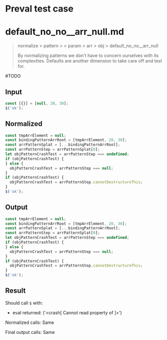 # Preval test case

# default_no_no__arr_null.md

> normalize > pattern >  > param > arr > obj > default_no_no__arr_null
>
> By normalizing patterns we don't have to concern ourselves with its complexities. Defaults are another dimension to take care off and test for.

#TODO

## Input

`````js filename=intro
const [{}] = [null, 20, 30];
$('ok');
`````

## Normalized

`````js filename=intro
const tmpArrElement = null;
const bindingPatternArrRoot = [tmpArrElement, 20, 30];
const arrPatternSplat = [...bindingPatternArrRoot];
const arrPatternStep = arrPatternSplat[0];
let objPatternCrashTest = arrPatternStep === undefined;
if (objPatternCrashTest) {
} else {
  objPatternCrashTest = arrPatternStep === null;
}
if (objPatternCrashTest) {
  objPatternCrashTest = arrPatternStep.cannotDestructureThis;
}
$('ok');
`````

## Output

`````js filename=intro
const tmpArrElement = null;
const bindingPatternArrRoot = [tmpArrElement, 20, 30];
const arrPatternSplat = [...bindingPatternArrRoot];
const arrPatternStep = arrPatternSplat[0];
let objPatternCrashTest = arrPatternStep === undefined;
if (objPatternCrashTest) {
} else {
  objPatternCrashTest = arrPatternStep === null;
}
if (objPatternCrashTest) {
  objPatternCrashTest = arrPatternStep.cannotDestructureThis;
}
$('ok');
`````

## Result

Should call `$` with:
 - eval returned: ('<crash[ Cannot read property <ref> of <ref2> ]>')

Normalized calls: Same

Final output calls: Same
